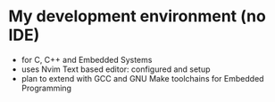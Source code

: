 # My development environment (no IDE)
- for C, C++ and Embedded Systems
- uses Nvim Text based editor: configured and setup
- plan to extend with GCC and GNU Make toolchains for Embedded Programming
